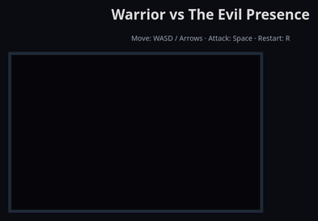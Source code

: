 <!doctype html>
<html lang="en">
<head>
<meta charset="utf-8" />
<title>Warrior vs The Evil Presence</title>
<style>
  html,body{height:100%;margin:0;background:#0b0b12;color:#ddd;font-family:system-ui,Segoe UI,Roboto,Arial;}
  #game {display:block;margin:18px auto;border:6px solid #1f2937;background:#06060a; image-rendering: pixelated;}
  .ui {width:800px;margin:10px auto;text-align:center;}
  .hint {font-size:14px;color:#9aa5b1;}
</style>
</head>
<body>
  <div class="ui">
    <h1>Warrior vs The Evil Presence</h1>
    <div class="hint">Move: WASD / Arrows · Attack: Space · Restart: R</div>
  </div>
  <canvas id="game" width="800" height="500"></canvas>
  <script>
  // -----------------------------
  // Simple 2D Game (single file)
  // -----------------------------
  const canvas = document.getElementById('game');
  const ctx = canvas.getContext('2d');

  const W = canvas.width, H = canvas.height;
  let keys = {};

  addEventListener('keydown', e => keys[e.key.toLowerCase()] = true);
  addEventListener('keyup', e => keys[e.key.toLowerCase()] = false);

  // Utilities
  function clamp(v, a, b){ return Math.max(a, Math.min(b, v)); }
  function dist(a,b){ return Math.hypot(a.x-b.x, a.y-b.y); }
  function rectColl(a,b){ return !(a.x+a.w < b.x || a.x > b.x+b.w || a.y+a.h < b.y || a.y > b.y+b.h); }

  // Game Entities
  class Warrior {
    constructor(){
      this.w = 32; this.h = 40;
      this.x = 80; this.y = H/2 - this.h/2;
      this.speed = 220; // px/sec
      this.maxHp = 100; this.hp = this.maxHp;
      this.attackCooldown = 0; // seconds
      this.attackRate = 0.5;
      this.attackRange = 48;
      this.attackPower = 20;
      this.isAttacking = false;
      this.invulnerable = 0;
    }
    update(dt){
      let vx = 0, vy = 0;
      if (keys['arrowleft']||keys['a']) vx = -1;
      if (keys['arrowright']||keys['d']) vx = 1;
      if (keys['arrowup']||keys['w']) vy = -1;
      if (keys['arrowdown']||keys['s']) vy = 1;
      const mag = Math.hypot(vx,vy) || 1;
      this.x += vx/mag * this.speed * dt;
      this.y += vy/mag * this.speed * dt;
      this.x = clamp(this.x, 0, W - this.w);
      this.y = clamp(this.y, 0, H - this.h);

      if (this.attackCooldown > 0) this.attackCooldown -= dt;
      if (this.invulnerable > 0) this.invulnerable -= dt;

      if ((keys[' '] || keys['space']) && this.attackCooldown <= 0) {
        this.attackCooldown = this.attackRate;
        this.isAttacking = 0.12; // seconds of attack animation
      }
      if (this.isAttacking) this.isAttacking -= dt;
      else this.isAttacking = Math.max(0, this.isAttacking);

      if (this.hp <= 0) gameOver = true;
    }
    attackBox(){
      // returns attack rect
      const cx = this.x + this.w/2;
      const cy = this.y + this.h/2;
      return { x: cx, y: cy - 18, w: this.attackRange, h: 36 };
    }
    draw(){
      // body
      ctx.save();
      // flicker when invulnerable
      if (this.invulnerable > 0 && Math.floor(this.invulnerable*10)%2==0) ctx.globalAlpha = 0.4;
      ctx.fillStyle = '#6db6ff';
      ctx.fillRect(this.x, this.y, this.w, this.h);
      // head
      ctx.fillStyle = '#08304a';
      ctx.fillRect(this.x+6, this.y-8, this.w-12, 14);
      // sword when attacking
      if (this.isAttacking > 0){
        const ab = this.attackBox();
        ctx.fillStyle = '#ffd59a';
        ctx.fillRect(ab.x+this.w/2, ab.y, ab.w/1.5, ab.h);
      }
      ctx.restore();

      // draw HP
      drawBar(12, 12, 220, 16, this.hp / this.maxHp, 'Warrior', '#6db6ff');
    }
  }

  class EvilPresence {
    constructor(){
      this.w = 120; this.h = 120;
      this.x = W - 180; this.y = H/2 - this.h/2;
      this.maxHp = 400; this.hp = this.maxHp;
      this.phase = 1;
      this.timer = 0;
      this.spawnCooldown = 0;
      this.minions = [];
      this.anger = 0;
    }
    update(dt){
      this.timer += dt;
      // simple floating movement
      this.y += Math.sin(this.timer*1.2) * 10 * dt;

      // Anger rises as it loses HP -> more aggressive spawns
      this.anger = 1 - (this.hp / this.maxHp);

      // spawn minions
      this.spawnCooldown -= dt;
      const spawnRate = clamp(2.5 - this.anger*2, 0.5, 2.5); // faster when angry
      if (this.spawnCooldown <= 0){
        this.spawnCooldown = spawnRate;
        this.minions.push(new Minion(this.x + Math.random()*this.w, this.y + this.h/2 + (Math.random()-0.5)*60));
      }

      // update minions
      for (let m of this.minions) m.update(dt);
      this.minions = this.minions.filter(m => !m.dead);

      // change phase visually
      if (this.hp <= this.maxHp * 0.5 && this.phase === 1) {
        this.phase = 2;
      }

      // defeat?
      if (this.hp <= 0) {
        this.hp = 0;
        bossDefeated = true;
      }
    }
    draw(){
      // aura
      const cx = this.x + this.w/2, cy = this.y + this.h/2;
      const pulse = 6 + Math.sin(this.timer*6) * 4;
      ctx.save();
      // aura gradient
      const g = ctx.createRadialGradient(cx, cy, 10, cx, cy, this.w*0.9);
      g.addColorStop(0, `rgba(200,40,120,${0.8 + this.anger*0.4})`);
      g.addColorStop(1, 'rgba(6,10,20,0)');
      ctx.fillStyle = g;
      ctx.beginPath();
      ctx.ellipse(cx, cy, this.w*0.8 + pulse, this.h*0.6 + pulse, 0, 0, Math.PI*2);
      ctx.fill();

      // core body
      ctx.fillStyle = this.phase===1 ? '#7b1b4a' : '#ff3860'; // enraged color change
      roundRect(ctx, this.x, this.y, this.w, this.h, 28, true, false);

      // eyes
      ctx.fillStyle = '#fff';
      ctx.fillRect(this.x+18, this.y+28, 14, 8);
      ctx.fillRect(this.x+88, this.y+28, 14, 8);
      ctx.fillStyle = '#000';
      ctx.fillRect(this.x+22, this.y+30, 6, 4);
      ctx.fillRect(this.x+92, this.y+30, 6, 4);

      // pulsating center
      ctx.fillStyle = 'rgba(255,255,120,0.14)';
      ctx.beginPath();
      ctx.ellipse(cx, cy+10, 28+Math.sin(this.timer*3)*6, 18+Math.cos(this.timer*2)*5, 0, 0, Math.PI*2);
      ctx.fill();

      ctx.restore();

      // minions
      for (let m of this.minions) m.draw();

      // draw boss HP
      drawBar(W - 232, 12, 220, 16, this.hp / this.maxHp, 'Evil Presence', '#ff5c8a');
    }
    hit(amount){
      this.hp -= amount;
      if (this.hp < 0) this.hp = 0;
    }
  }

  class Minion {
    constructor(x,y){
      this.w = 22; this.h = 22;
      this.x = x; this.y = y;
      this.speed = 80 + Math.random()*40;
      this.hp = 12;
      this.dead = false;
      this.vx = -1; // moves left toward player zone
    }
    update(dt){
      this.x += this.vx * this.speed * dt;
      // simple behavior: hover slightly
      this.y += Math.sin(Date.now()/300 + this.x) * 0.4;
      if (this.x < -50) this.dead = true;
      if (this.hp <= 0) this.dead = true;
    }
    draw(){
      ctx.save();
      ctx.fillStyle = '#ffb3c9';
      ctx.fillRect(this.x, this.y, this.w, this.h);
      ctx.restore();
    }
  }

  // Helpers
  function drawBar(x,y,w,h,ratio,label,color){
    ctx.save();
    ctx.fillStyle = '#1b2430';
    ctx.fillRect(x-2, y-2, w+4, h+4);
    ctx.fillStyle = '#222';
    ctx.fillRect(x, y, w, h);
    ctx.fillStyle = color;
    ctx.fillRect(x, y, Math.max(0, w*ratio), h);
    ctx.fillStyle = '#e9eef5';
    ctx.font = '13px system-ui';
    ctx.textAlign = 'center';
    ctx.fillText(label + ' — ' + Math.round(ratio*100) + '%', x + w/2, y + h - 4);
    ctx.restore();
  }
  function roundRect(ctx, x, y, w, h, r, fill, stroke){
    if (r === undefined) r = 5;
    ctx.beginPath();
    ctx.moveTo(x+r, y);
    ctx.arcTo(x+w, y,   x+w, y+h, r);
    ctx.arcTo(x+w, y+h, x,   y+h, r);
    ctx.arcTo(x,   y+h, x,   y,   r);
    ctx.arcTo(x,   y,   x+w, y,   r);
    ctx.closePath();
    if (fill) ctx.fill();
    if (stroke) ctx.stroke();
  }

  // Game state
  let player = new Warrior();
  let boss = new EvilPresence();
  let last = performance.now();
  let gameOver = false;
  let bossDefeated = false;
  let score = 0;
  let playPaused = false;

  function reset(){
    player = new Warrior();
    boss = new EvilPresence();
    last = performance.now();
    gameOver = false;
    bossDefeated = false;
    score = 0;
  }

  // Collisions, combat
  function handleCombat(dt){
    // When player attacks, check boss and minions in attack box (simple rectangular)
    if (player.isAttacking > 0.05) {
      const ab = player.attackBox();
      // check boss: approximate boss rect
      const bossRect = { x: boss.x, y: boss.y, w: boss.w, h: boss.h };
      if (rectColl(ab, bossRect)) {
        // deal damage and brief stun/invuln
        boss.hit(player.attackPower);
        score += 10;
      }
      // minions
      for (let m of boss.minions){
        if (!m.dead && rectColl(ab, {x:m.x,y:m.y,w:m.w,h:m.h})){
          m.hp -= player.attackPower;
          score += 4;
        }
      }
    }

    // minions hitting player
    for (let m of boss.minions){
      if (!m.dead && rectColl({x:player.x,y:player.y,w:player.w,h:player.h}, {x:m.x,y:m.y,w:m.w,h:m.h})){
        if (player.invulnerable <= 0) {
          player.hp -= 8;
          player.invulnerable = 0.9;
        }
      }
    }

    // boss aura damage if too close
    const d = dist({x:player.x + player.w/2, y:player.y + player.h/2}, {x: boss.x + boss.w/2, y: boss.y + boss.h/2});
    if (d < 120 && player.invulnerable <= 0){
      player.hp -= 14 * (1/60); // small continuous damage
      // set short invul so damage isn't instant-death
      player.invulnerable = 0.4;
    }
  }

  // Main loop
  function loop(t){
    const dt = Math.min(0.05, (t - last) / 1000);
    last = t;
    if (!playPaused && !gameOver && !bossDefeated){
      player.update(dt);
      boss.update(dt);
      handleCombat(dt);
    }

    // Draw
    ctx.clearRect(0,0,W,H);
    // background
    ctx.fillStyle = '#05050a';
    ctx.fillRect(0,0,W,H);

    // scenery: ruins
    for (let i=0;i<6;i++){
      ctx.fillStyle = 'rgba(80,80,90,0.04)';
      ctx.fillRect(40 + i*120, H - 80 - (i%2)*8, 60, 80);
    }

    boss.draw();
    player.draw();

    // HUD & messages
    ctx.save();
    ctx.fillStyle = '#9fb0c8';
    ctx.font = '14px system-ui';
    ctx.fillText('Score: ' + score, W/2, 20);
    if (gameOver){
      ctx.fillStyle = 'rgba(0,0,0,0.6)';
      ctx.fillRect(W/2 -220, H/2 -70, 440, 140);
      ctx.fillStyle = '#ff6b6b';
      ctx.font = '30px system-ui';
      ctx.textAlign = 'center';
      ctx.fillText('You have fallen...', W/2, H/2 - 8);
      ctx.fillStyle = '#dfe9f5';
      ctx.font = '16px system-ui';
      ctx.fillText('Press R to restart', W/2, H/2 + 26);
    } else if (bossDefeated){
      ctx.fillStyle = 'rgba(0,0,0,0.6)';
      ctx.fillRect(W/2 -260, H/2 -100, 520, 200);
      ctx.fillStyle = '#9dffb8';
      ctx.font = '36px system-ui';
      ctx.textAlign = 'center';
      ctx.fillText('Victory! The Evil Presence is vanquished.', W/2, H/2 - 8);
      ctx.fillStyle = '#e8f6ff';
      ctx.font = '16px system-ui';
      ctx.fillText('You fought bravely. Press R to challenge it again.', W/2, H/2 + 36);
    }
    ctx.restore();

    requestAnimationFrame(loop);
  }

  // Restart key
  addEventListener('keydown', e => {
    if (e.key.toLowerCase() === 'r') reset();
  });

  // Start
  requestAnimationFrame(loop);

  // Small tips for customizing the game (left as comments):
  // - Change boss.maxHp to adjust difficulty
  // - Change player.attackPower or attackRate for faster/slower combat
  // - Add more boss abilities in EvilPresence.update() for variety
  // - Replace simple rectangles with image sprites for polish

  </script>
</body>
</html>
